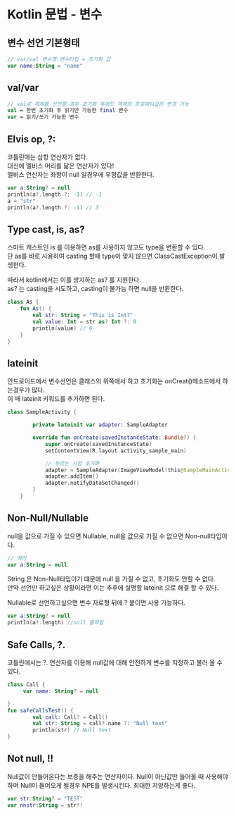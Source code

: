 # Kotlin 문법 - 변수


## 변수 선언 기본형태
```kotlin
// var/val 변수명:변수타입 = 초기화 값
var name:String = "name"
```

## val/var
```kotlin
// val로 객체를 선언할 경우 초기화 후에도 객체의 프로퍼티값은 변경 가능
val = 한번 초기화 후 읽기만 가능한 final 변수
var = 읽기/쓰기 가능한 변수
```

## Elvis op, ?:
코틀린에는 삼항 연산자가 없다.  
대신에 엘비스 머리를 닮은 연산자가 있다!  
엘비스 연산자는 좌항이 null 일경우에 우항값을 반환한다.
```kotlin
var a:String? = null
println(a?.length ?: -1) // -1
a = "str"
println(a?.length ?: -1) // 3
```

## Type cast, is, as?
스마트 캐스트인 is 를 이용하면 as를 사용하지 않고도 type을 변환할 수 있다.  
단 as를 바로 사용하여 casting 할때 type이 맞지 않으면 ClassCastException이 발생한다.

따라서 kotlin에서는 이를 방지하는 as? 를 지원한다.  
as? 는 casting을 시도하고, casting이 불가능 하면 null을 반환한다.
```kotlin
class As {
    fun As() {
        val str: String = "This is Int?"
        val value: Int = str as? Int ?: 0
        println(value) // 0
    }
}
```

## lateinit
안드로이드에서 변수선언은 클래스의 위쪽에서 하고 초기화는 onCreat()메소드에서 하는경우가 많다.  
이 때 lateinit 키워드를 추가하면 된다.
```kotlin
class SampleActivity {

        private lateinit var adapter: SampleAdapter

        override fun onCreate(savedInstanceState: Bundle?) {
            super.onCreate(savedInstanceState)
            setContentView(R.layout.activity_sample_main)

            // 부르는 시점 초기화
            adapter = SampleAdapter(ImageViewModel(this@SampleMainActivity, 3))
            adapter.addItem()
            adapter.notifyDataSetChanged()
        }
    }
```

## Non-Null/Nullable
null을 값으로 가질 수 있으면 Nullable, null을 값으로 가질 수 없으면 Non-null타입이다.
```kotlin
// 에러     
var a:String = null
```
String 은 Non-Null타입이기 떄문에 null 을 가질 수 없고, 초기화도 안할 수 없다.  
만약 선언만 하고싶은 상황이라면 이는 추후에 설명할 lateinit 으로 해결 할 수 있다.

Nullable로 선언하고싶으면 변수 자료형 뒤에 ? 붙이면 사용 가능하다.
```kotlin
var a:String? = null
println(a?.length) //null 출력됨    
```

## Safe Calls, ?. 
코틀린에서는 ?. 연산자를 이용해 null값에 대해 안전하게 변수를 지정하고 불러 올 수 있다.
```kotlin
class Call {
     var name: String? = null

}
fun safeCallsTest() {
        val call: Call? = Call()
        val str: String = call?.name ?: "Null text"
        println(str) // Null text
}
```

## Not null, !!
Null값이 안들어온다는 보증을 해주는 연산자이다.
Null이 아닌값만 들어올 때 사용해야 하며 Null이 들어오게 될경우 NPE를 발생시킨다. 최대한 지양하는게 좋다.
```kotlin
var str:String? = "TEST"
var nnstr:String = str!!
```
